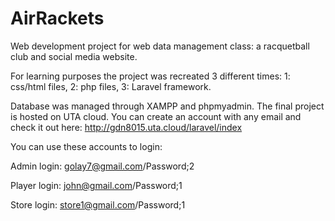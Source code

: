 # AirRackets
Web development project for web data management class: a racquetball club and social media website.

For learning purposes the project was recreated 3 different times:
1: css/html files,
2: php files,
3: Laravel framework.

Database was managed through XAMPP and phpmyadmin. The final project is hosted on UTA cloud. You can create an account with any email and check it out here: http://gdn8015.uta.cloud/laravel/index

You can use these accounts to login:

Admin login: golay7@gmail.com/Password;2

Player login: john@gmail.com/Password;1

Store login:  store1@gmail.com/Password;1
